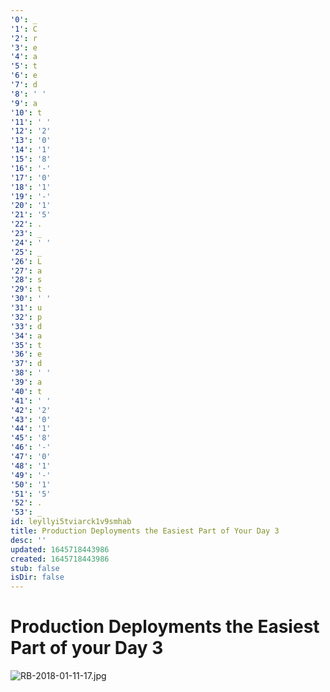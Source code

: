 ```yaml
---
'0': _
'1': C
'2': r
'3': e
'4': a
'5': t
'6': e
'7': d
'8': ' '
'9': a
'10': t
'11': ' '
'12': '2'
'13': '0'
'14': '1'
'15': '8'
'16': '-'
'17': '0'
'18': '1'
'19': '-'
'20': '1'
'21': '5'
'22': .
'23': _
'24': ' '
'25': _
'26': L
'27': a
'28': s
'29': t
'30': ' '
'31': u
'32': p
'33': d
'34': a
'35': t
'36': e
'37': d
'38': ' '
'39': a
'40': t
'41': ' '
'42': '2'
'43': '0'
'44': '1'
'45': '8'
'46': '-'
'47': '0'
'48': '1'
'49': '-'
'50': '1'
'51': '5'
'52': .
'53': _
id: leyllyi5tviarck1v9smhab
title: Production Deployments the Easiest Part of Your Day 3
desc: ''
updated: 1645718443986
created: 1645718443986
stub: false
isDir: false
---
```


# Production Deployments the Easiest Part of your Day 3


![RB-2018-01-11-17.jpg](./_resources/Production_Deployments_the_Easiest_Part_of_your_Day_3.resources/RB-2018-01-11-17.jpg)

